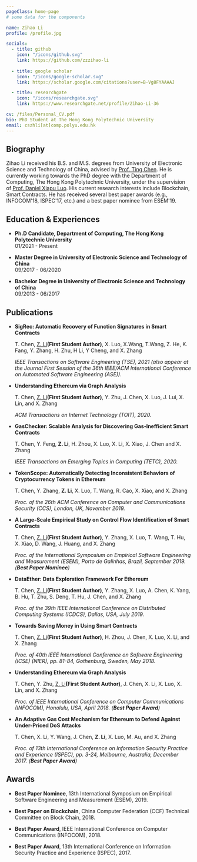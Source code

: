 ```yaml
---
pageClass: home-page
# some data for the components

name: Zihao Li
profile: /profile.jpg

socials:
  - title: github
    icon: "/icons/github.svg"
    link: https://github.com/zzzihao-li
  
  - title: google scholar
    icon: "/icons/google-scholar.svg"
    link: https://scholar.google.com/citations?user=B-Vg8FYAAAAJ

  - title: researchgate
    icon: "/icons/researchgate.svg"
    link: https://www.researchgate.net/profile/Zihao-Li-36

cv: /files/Personal_CV.pdf
bio: PhD Student at The Hong Kong Polytechnic University
email: cszhli[at]comp.polyu.edu.hk
---
```


<ProfileSection :frontmatter="$page.frontmatter" />

## Biography

Zihao Li received his B.S. and M.S. degrees from University of Electronic Science and Technology of China, advised by [Prof. Ting Chen](https://faculty.uestc.edu.cn/chenting/zh_CN/index/156491/list/index.htm). He is currently working towards the PhD degree with the Department of Computing, The Hong Kong Polytechnic University, under the supervision of [Prof. Daniel Xiapu Luo](https://www4.comp.polyu.edu.hk/~csxluo/). His current research interests include Blockchain, Smart Contracts. He has received several best paper awards (e.g., INFOCOM'18, ISPEC'17, etc.) and a best paper nominee from ESEM'19.


## Education & Experiences

- **Ph.D Candidate, Department of Computing, The Hong Kong Polytechnic University** <br/>
01/2021 - Present

- **Master Degree in University of Electronic Science and Technology of China** <br/>
09/2017 - 06/2020

- **Bachelor Degree in University of Electronic Science and Technology of China** <br/>
09/2013 - 06/2017

## Publications

  - **SigRec: Automatic Recovery of Function Signatures in Smart Contracts**
    
    T. Chen, <u>Z. Li</u>**(First Student Author)**, X. Luo, X.Wang, T.Wang, Z. He, K. Fang, Y. Zhang, H. Zhu, H Li, Y Cheng, and X. Zhang
    
    *IEEE Transactions on Software Engineering (TSE), 2021 (also appear at the Journal First Session of the 36th IEEE/ACM International Conference on Automated Software Engineering (ASE)).*

  - **Understanding Ethereum via Graph Analysis**
  
    T. Chen, <u>Z. Li</u>**(First Student Author)**, Y. Zhu, J. Chen, X. Luo, J. Lui, X. Lin, and X. Zhang

    *ACM Transactions on Internet Technology (TOIT), 2020.*    

  - **GasChecker: Scalable Analysis for Discovering Gas-Inefficient Smart Contracts**
  
    T. Chen, Y. Feng, **Z. Li**, H. Zhou, X. Luo, X. Li, X. Xiao, J. Chen and X. Zhang

    *IEEE Transactions on Emerging Topics in Computing (TETC), 2020.*

  - **TokenScope: Automatically Detecting Inconsistent Behaviors of Cryptocurrency Tokens in Ethereum**
  
    T. Chen, Y. Zhang, **Z. Li**, X. Luo, T. Wang, R. Cao, X. Xiao, and X. Zhang

    *Proc. of the 26th ACM Conference on Computer and Communications Security (CCS), London, UK, November 2019.*

  - **A Large-Scale Empirical Study on Control Flow Identification of Smart Contracts**
  
    T. Chen, <u>Z. Li</u>**(First Student Author)**, Y. Zhang, X. Luo, T. Wang, T. Hu, X. Xiao, D. Wang, J. Huang, and X. Zhang

    *Proc. of the International Symposium on Empirical Software Engineering and Measurement (ESEM), Porto de Galinhas, Brazil, September 2019. (**Best Paper Nominee**)*

  - **DataEther: Data Exploration Framework For Ethereum**
  
    T. Chen, <u>Z. Li</u>**(First Student Author)**, Y. Zhang, X. Luo, A. Chen, K. Yang, B. Hu, T. Zhu, S. Deng, T. Hu, J. Chen, and X. Zhang

    *Proc. of the 39th IEEE International Conference on Distributed Computing Systems (ICDCS), Dallas, USA, July 2019.*

  - **Towards Saving Money in Using Smart Contracts**
  
    T. Chen, <u>Z. Li</u>**(First Student Author)**, H. Zhou, J. Chen, X. Luo, X. Li, and X. Zhang

    *Proc. of 40th IEEE International Conference on Software Engineering (ICSE) (NIER), pp. 81-84, Gothenburg, Sweden, May 2018.*

  - **Understanding Ethereum via Graph Analysis**
    
    T. Chen, Y. Zhu, <u>Z. Li</u>**(First Student Author)**, J. Chen, X. Li, X. Luo, X. Lin, and X. Zhang
    
    *Proc. of IEEE International Conference on Computer Communications (INFOCOM), Honolulu, USA, April 2018. (**Best Paper Award**)*

  - **An Adaptive Gas Cost Mechanism for Ethereum to Defend Against Under-Priced DoS Attacks**
  
    T. Chen, X. Li, Y. Wang, J. Chen, **Z. Li**, X. Luo, M. Au, and X. Zhang

    *Proc. of 13th International Conference on Information Security Practice and Experience (ISPEC), pp. 3-24, Melbourne, Australia, December 2017. (**Best Paper Award**)*


## Awards

- **Best Paper Nominee**, 13th International Symposium on Empirical Software Engineering and Measurement (ESEM), 2019.

- **Best Paper on Blockchain**, China Computer Federation (CCF) Technical Committee on Block Chain, 2018.
  
- **Best Paper Award**, IEEE International Conference on Computer Communications (INFOCOM), 2018.

- **Best Paper Award**, 13th International Conference on Information Security Practice and Experience (ISPEC), 2017.


<!-- Custom style for this page -->

<style lang="stylus">

.theme-container.home-page .page
  font-size 14px
  font-family "lucida grande", "lucida sans unicode", lucida, "Helvetica Neue", Helvetica, Arial, sans-serif;
  p
    margin 0 0 0.5rem
  p, ul, ol
    line-height normal
  a
    font-weight normal
  .theme-default-content:not(.custom) > h2
    margin-bottom 0.5rem
  .theme-default-content:not(.custom) > h2:first-child + p
    margin-top 0.5rem
  .theme-default-content:not(.custom) > h3
    padding-top 4rem

  /* Override */
  .md-card
    margin-top 0.5em
    .card-image
      padding 0.2rem
      img
        max-width 120px
        max-height 120px
    .card-content p
      -webkit-margin-after 0.2em

@media (max-width: 419px)
  .theme-container.home-page .page
    p, ul, ol
      line-height 1.5

    .md-card
      .card-image
        img 
          width 100%
          max-width 400px

</style>
